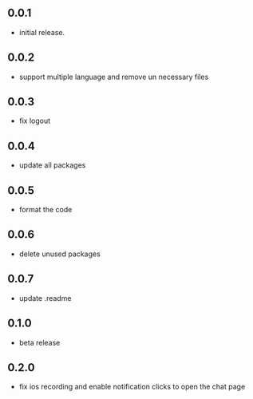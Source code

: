 ## 0.0.1

* initial release.

## 0.0.2

* support multiple language and remove un necessary files

## 0.0.3

* fix logout

## 0.0.4

* update all packages

## 0.0.5

* format the code 

## 0.0.6

* delete unused packages

## 0.0.7

* update .readme

## 0.1.0

* beta release 

## 0.2.0

* fix ios recording and enable notification clicks to open the chat page